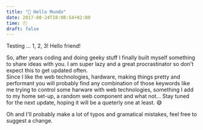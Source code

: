 ```yaml
---
title: "👋 Hello Mundo"
date: 2017-08-24T18:08:54+02:00
time: 🕘
draft: false
---
```


Testing ... 1, 2, 3! Hello friend!

<!--more-->
So, after years coding and doing geeky stuff I finally built myself something to share ideas with you. I am super lazy and a great procrastinator so don't expect this to get updated often.  
Since I like the web technologies, hardware, making things pretty and performant you will probably find any combination of those keywords like me trying to control some harware with web technologies, something I add to my home set-up, a random web component and what not... Stay tuned for the next update, hoping it will be a queterly one at least. 😅

Oh and I'll probably make a lot of typos and gramatical mistakes, feel free to suggest a change.
